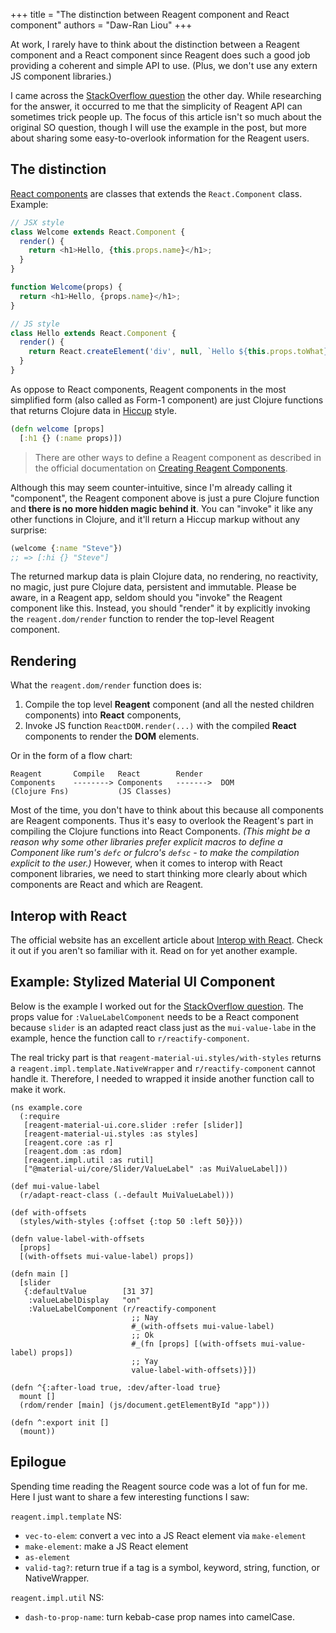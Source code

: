 +++
title = "The distinction between Reagent component and React component"
authors = "Daw-Ran Liou"
+++

At work, I rarely have to think about the distinction between a Reagent
component and a React component since Reagent does such a good job providing a
coherent and simple API to use. (Plus, we don't use any extern JS component
libraries.)

I came across the [StackOverflow question] the other day. While researching for
the answer, it occurred to me that the simplicity of Reagent API can sometimes
trick people up. The focus of this article isn't so much about the original SO
question, though I will use the example in the post, but more about sharing some
easy-to-overlook information for the Reagent users.

## The distinction

[React components] are classes that extends the `React.Component`
class. Example:

```javascript
// JSX style
class Welcome extends React.Component {
  render() {
    return <h1>Hello, {this.props.name}</h1>;
  }
}

function Welcome(props) {
  return <h1>Hello, {props.name}</h1>;
}

// JS style
class Hello extends React.Component {
  render() {
    return React.createElement('div', null, `Hello ${this.props.toWhat}`);
  }
}
```

As oppose to React components, Reagent components in the most simplified form
(also called as Form-1 component) are just Clojure functions that returns Clojure data in
[Hiccup] style.

```clojure
(defn welcome [props]
  [:h1 {} (:name props)])
```

> There are other ways to define a Reagent component as described in the
> official documentation on [Creating Reagent Components].

Although this may seem counter-intuitive, since I'm already calling it
"component", the Reagent component above is just a pure Clojure function and
**there is no more hidden magic behind it**. You can "invoke" it like any other
functions in Clojure, and it'll return a Hiccup markup without any surprise:

```clojure
(welcome {:name "Steve"})
;; => [:hi {} "Steve"]
```

The returned markup data is plain Clojure data, no rendering, no reactivity, no
magic, just pure Clojure data, persistent and immutable. Please be aware, in a
Reagent app, seldom should you "invoke" the Reagent component like
this. Instead, you should "render" it by explicitly invoking the
`reagent.dom/render` function to render the top-level Reagent component.

## Rendering

What the `reagent.dom/render` function does is:

1. Compile the top level **Reagent** component (and all the nested children
   components) into **React** components,
1. Invoke JS function `ReactDOM.render(...)` with the compiled **React**
   components to render the **DOM** elements.

Or in the form of a flow chart:

```
Reagent       Compile   React        Render
Components    --------> Components   ------->  DOM
(Clojure Fns)           (JS Classes)
```

Most of the time, you don't have to think about this because all components are
Reagent components. Thus it's easy to overlook the Reagent's part in compiling
the Clojure functions into React Components. _(This might be a reason why some
other libraries prefer explicit macros to define a Component like rum's `defc`
or fulcro's `defsc` - to make the compilation explicit to the user.)_  However,
when it comes to interop with React component libraries, we need to start
thinking more clearly about which components are React and which are Reagent.

## Interop with React

The official website has an excellent article about [Interop with React]. Check
it out if you aren't so familiar with it. Read on for yet another example.

## Example: Stylized Material UI Component

Below is the example I worked out for the [StackOverflow question]. The props
value for `:ValueLabelComponent` needs to be a React component because `slider`
is an adapted react class just as the `mui-value-labe` in the example, hence the
function call to `r/reactify-component`.

The real tricky part is that `reagent-material-ui.styles/with-styles` returns a
`reagent.impl.template.NativeWrapper` and `r/reactify-component` cannot handle
it. Therefore, I needed to wrapped it inside another function call to make it
work.

```
(ns example.core
  (:require
   [reagent-material-ui.core.slider :refer [slider]]
   [reagent-material-ui.styles :as styles]
   [reagent.core :as r]
   [reagent.dom :as rdom]
   [reagent.impl.util :as rutil]
   ["@material-ui/core/Slider/ValueLabel" :as MuiValueLabel]))

(def mui-value-label
  (r/adapt-react-class (.-default MuiValueLabel)))

(def with-offsets
  (styles/with-styles {:offset {:top 50 :left 50}}))

(defn value-label-with-offsets
  [props]
  [(with-offsets mui-value-label) props])

(defn main []
  [slider
   {:defaultValue        [31 37]
    :valueLabelDisplay   "on"
    :ValueLabelComponent (r/reactify-component
                           ;; Nay
                           #_(with-offsets mui-value-label)
                           ;; Ok
                           #_(fn [props] [(with-offsets mui-value-label) props])
                           ;; Yay
                           value-label-with-offsets)}])

(defn ^{:after-load true, :dev/after-load true}
  mount []
  (rdom/render [main] (js/document.getElementById "app")))

(defn ^:export init []
  (mount))
```

## Epilogue

Spending time reading the Reagent source code was a lot of fun for me. Here I
just want to share a few interesting functions I saw:

`reagent.impl.template` NS:
- `vec-to-elem`: convert a vec into a JS React element via `make-element`
- `make-element`: make a JS React element
- `as-element`
- `valid-tag?`: return true if a tag is a symbol, keyword, string, function, or
  NativeWrapper.

`reagent.impl.util` NS:
- `dash-to-prop-name`: turn kebab-case prop names into camelCase.


[Interop with React]: https://cljdoc.org/d/reagent/reagent/1.0.0/doc/tutorials/interop-with-react

[StackOverflow question]: https://stackoverflow.com/q/66714919

[reagent]: https://github.com/reagent-project/reagent/

[React Components]: https://reactjs.org/docs/react-component.html

[Hiccup]: https://github.com/weavejester/hiccup

[Creating Reagent Components]: https://cljdoc.org/d/reagent/reagent/1.0.0/doc/tutorials/creating-reagent-components
